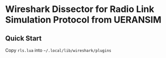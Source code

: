 # Wireshark Dissector for Radio Link Simulation Protocol from UERANSIM
## Quick Start
Copy `rls.lua` into `~/.local/lib/wireshark/plugins`
